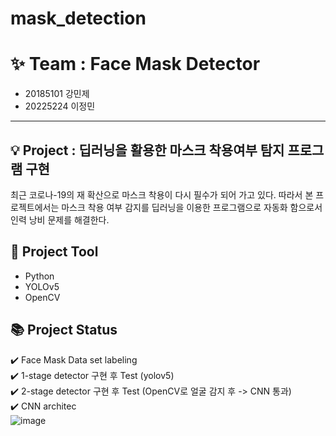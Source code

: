# mask_detection
# :sparkles: Team : Face Mask Detector
* 20185101 강민제<br>
* 20225224 이정민
----
## :bulb: Project : 딥러닝을 활용한 마스크 착용여부 탐지 프로그램 구현
최근 코로나-19의 재 확산으로 마스크 착용이 다시 필수가 되어 가고 있다. 따라서 본 프로젝트에서는 마스크 착용 여부 감지를 딥러닝을 이용한 프로그램으로 자동화 함으로서 인력 낭비 문제를 해결한다. 
## :hammer: Project Tool
* Python
* YOLOv5
* OpenCV
## :books: Project Status
:heavy_check_mark: Face Mask Data set labeling<br>
:heavy_check_mark: 1-stage detector 구현 후 Test (yolov5)<br>
:heavy_check_mark: 2-stage detector 구현 후 Test (OpenCV로 얼굴 감지 후 -> CNN 통과)<br>
:heavy_check_mark: CNN architec <br>
![image](https://user-images.githubusercontent.com/101653424/198871201-47b76cbf-bb4e-41ae-9642-a5ce8a9b7127.png)
